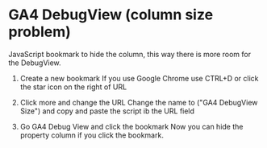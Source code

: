 # GA4 DebugView (column size problem)

JavaScript bookmark to hide the column, this way there is more room for the DebugView.

1. Create a new bookmark
If you use Google Chrome use CTRL+D or click the star icon on the right of URL

2. Click more and change the URL
Change the name to ("GA4 DebugView Size") and copy and paste the script ib the URL field

3. Go GA4 Debug View and click the bookmark
Now you can hide the property column if you click the bookmark.
